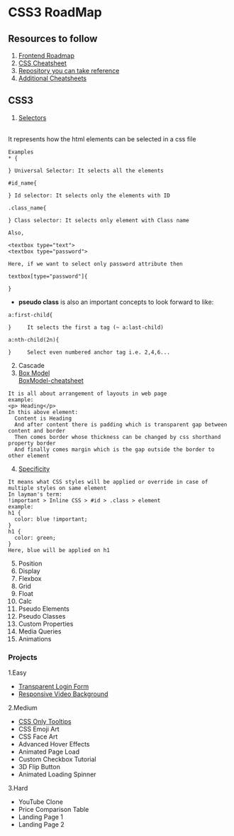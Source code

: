 # CSS3 RoadMap

## Resources to follow
1. [Frontend Roadmap](https://bibekdhkl.github.io/CSS-RoadMap/Resources/2021-Frontend-Roadmap-Dark.pdf)
2. [CSS Cheatsheet](https://devhints.io/css)
3. [Repository you can take reference](https://github.com/Roopaish/CSS-RoadMap)
4. [Additional Cheatsheets](https://github.com/Bibekdhkl/CSS-RoadMap/tree/master/Resources)

## CSS3
1. [Selectors](https://bibekdhkl.github.io/CSS-RoadMap/Resources/CSS-Selector-Cheat-Sheet-Light.pdf)
<br>
It represents how the html elements can be selected in a css file<br>

```
Examples
* {

} Universal Selector: It selects all the elements

#id_name{

} Id selector: It selects only the elements with ID

.class_name{

} Class selector: It selects only element with Class name

Also,

<textbox type="text">
<textbox type="password">

Here, if we want to select only password attribute then

textbox[type="password"]{

}
```
- __pseudo class__ is also an important concepts to look forward to like:

```
a:first-child{

}     It selects the first a tag (~ a:last-child)

a:nth-child(2n){

}     Select even numbered anchor tag i.e. 2,4,6...

```
2. Cascade
3. [Box Model](https://bibekdhkl.github.io/CSS-RoadMap/Extra/index.html)<br>[BoxModel-cheatsheet](https://bibekdhkl.github.io/CSS-RoadMap/Resources/CSS-Box-Model-Cheat-Sheet-Light.pdf)
```
It is all about arrangement of layouts in web page
example:
<p> Heading</p>
In this above element:
  Content is Heading
  And after content there is padding which is transparent gap between content and border
  Then comes border whose thickness can be changed by css shorthand property border
  And finally comes margin which is the gap outside the border to other element
```
4. [Specificity](https://blog.webdevsimplified.com/2020-02/css-specificity/)
```
It means what CSS styles will be applied or override in case of multiple styles on same element
In layman's term:
!important > Inline CSS > #id > .class > element
example:
h1 {
  color: blue !important;
}
h1 {
  color: green;
}
Here, blue will be applied on h1
```
5. Position
6. Display
7. Flexbox
8. Grid
9. Float
10. Calc
11. Pseudo Elements
12. Pseudo Classes
13. Custom Properties
14. Media Queries
15. Animations

### Projects
1.Easy
- [Transparent Login Form](https://bibekdhkl.github.io/CSS-RoadMap/TransparentLoginForm/index.html)
- [Responsive Video Background](https://bibekdhkl.github.io/CSS-RoadMap/ResponsiveVideoBg/index.html)

2.Medium
- [CSS Only Tooltips](https://bibekdhkl.github.io/CSS-RoadMap/CSSOnlyTooltips/index.html)
- CSS Emoji Art 
- CSS Face Art 
- Advanced Hover Effects 
- Animated Page Load 
- Custom Checkbox Tutorial 
- 3D Flip Button 
- Animated Loading Spinner 

3.Hard
- YouTube Clone 
- Price Comparison Table 
- Landing Page 1 
- Landing Page 2 
